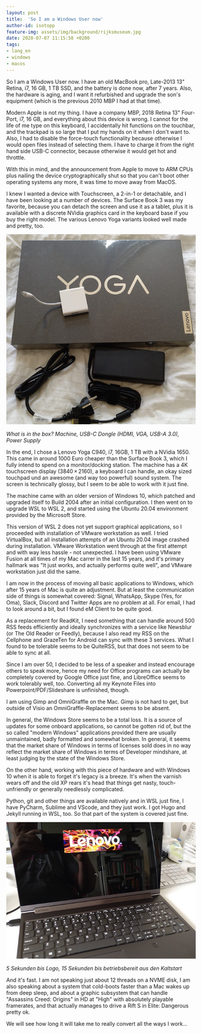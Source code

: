 ```yaml
---
layout: post
title:  'So I am a Windows User now'
author-id: isotopp
feature-img: assets/img/background/rijksmuseum.jpg
date: 2020-07-07 11:15:58 +0200
tags:
- lang_en
- windows
- macos
---
```

So I am a Windows User now. I have an old MacBook pro, Late-2013 13" Retina, i7, 16 GB, 1 TB SSD, and the battery is done now, after 7 years. Also, the hardware is aging, and I want it refurbished and upgrade the son's equipment (which is the previous 2010 MBP I had at that time).

Modern Apple is not my thing. I have a company MBP, 2018 Retina 13" Four-Port, i7, 16 GB, and everything about this device is wrong. I cannot for the life of me type on this keyboard, I accidentally hit functions on the touchbar, and the trackpad is so large that I put my hands on it when I don't want to. Also, I had to disable the force-touch functionality because otherwise I would open files instead of selecting them. I have to charge it from the right hand side USB-C connector, because otherwise it would get hot and throttle.

With this in mind, and the announcement from Apple to move to ARM CPUs plus nailing the device cryptographically shut so that you can't boot other operating systems any more, it was time to move away from MacOS.

I knew I wanted a device with Touchscreen, a 2-in-1 or detachable, and I have been looking at a number of devices. The Surface Book 3 was my favorite, because you can detach the screen and use it as a tablet, plus it is available with a discrete NVidia graphics card in the keyboard base if you buy the right model. The various Lenovo Yoga variants looked well made and pretty, too.

![](/uploads/2020/07/yoga1.jpg)

*What is in the box? Machine, USB-C Dongle (HDMI, VGA, USB-A 3.0), Power Supply*

In the end, I chose a Lenovo Yoga C940, i7, 16GB, 1 TB with a NVidia 1650. This came in around 1000 Euro cheaper than the Surface Book 3, which I fully intend to spend on a monitor/docking station. The machine has a 4K touchscreen display (3840 × 2160), a keyboard I can handle, an okay sized touchpad und an awesome (and way too powerful) sound system. The screen is technically glossy, but I seem to be able to work with it just fine.

The machine came with an older version of Windows 10, which patched and upgraded itself to Build 2004 after an initial configuration. I then went on to upgrade WSL to WSL 2, and started using the Ubuntu 20.04 environment provided by the Microsoft Store.

This version of WSL 2 does not yet support graphical applications, so I proceeded with installation of VMware workstation  as well. I tried VirtualBox, but all installation attempts of an Ubuntu 20.04 image crashed during installation. VMware Workstation went through at the first attempt and with way less hassle - not unexpected. I have been using VMware Fusion at all times of my Mac carrer in the last 15 years, and it's primary hallmark was "It just works, and actually performs quite well", and VMware workstation just did the same.

I am now in the process of moving all basic applications to Windows, which after 15 years of Mac is quite an adjustment. But at least the communication side of things is somewhat covered: Signal, WhatsApp, Skype (Yes, for Oma), Slack, Discord and Twitter Apps are no problem at all. For email, I had to look around a bit, but I found eM Client to be quite good.

As a replacement for ReadKit, I need something that can handle around 500 RSS feeds efficiently and ideally synchronizes with a service like Newsblur (or The Old Reader or Feedly), because I also read my RSS on the Cellphone and GrazeTen for Android can sync with these 3 services. What I found to be tolerable seems to be QuiteRSS, but that does not seem to be able to sync at all.

Since I am over 50, I decided to be less of a speaker and instead encourage others to speak more, hence my need for Office programs can actually be completely covered by Google Office just fine, and LibreOffice seems to work tolerably well, too. Converting all my Keynote Files into Powerpoint/PDF/Slideshare is unfinished, though.

I am using Gimp and OmniGraffle on the Mac. Gimp is not hard to get, but outside of Visio an OmniGraffle-Replacement seems to be absent.

In general, the Windows Store seems to be a total loss. It is a source of updates for some onboard applications, so cannot be gotten rid of, but the so called "modern Windows" applications provided there are usually unmaintained, badly formatted and somewhat broken. In general, it seems that the market share of Windows in terms of licenses sold does in no way reflect the market share of Windows in terms of Developer mindshare, at least judging by the state of the Windows Store.

On the other hand, working with this piece of hardware and with Windows 10 when it is able to forget it's legacy is a breeze. It's when the varnish wears off and the old XP rears it's head that things get nasty, touch-unfriendly or generally needlessly complicated.

Python, git and other things are available natively and in WSL just fine, I have PyCharm, Sublime and VScode, and they just work. I got Hugo and Jekyll running in WSL, too. So that part of the system is covered just fine.

![](/uploads/2020/07/yoga2.jpg)

*5 Sekunden bis Logo, 15 Sekunden bis betriebsbereit aus den Kaltstart*


And it's fast. I am not speaking just about 12 threads on a NVME disk, I am also speaking about a system that cold-boots faster than a Mac wakes up from deep sleep, and about a graphic subsystem that can handle "Assassins Creed: Origins" in HD at "High" with absolutely playable framerates, and that actually manages to drive a Rift S in Elite: Dangerous pretty ok.

We will see how long it will take me to really convert all the ways I work...